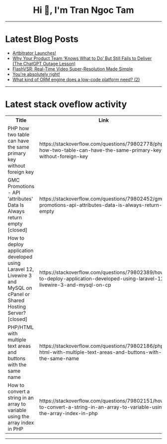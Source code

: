<h1 align="center">Hi 👋, I'm Tran Ngoc Tam</h1>

---

# Latest Blog Posts 
<!-- BLOG-POST-LIST:START -->
- [Artbitrator Launches!](https://dev.to/adzhydra/artbitrator-launches-2lk7)
- [Why Your Product Team ‘Knows What to Do’ But Still Fails to Deliver &lpar;The ChatGPT Outage Lesson&rpar;](https://dev.to/yaseen_tech/why-your-product-team-knows-what-to-do-but-still-fails-to-deliver-the-chatgpt-outage-lesson-1eha)
- [FlashVSR: Real-Time Video Super-Resolution Made Simple](https://dev.to/localfaceswap/flashvsr-real-time-video-super-resolution-made-simple-2fjc)
- [You&#39;re absolutely right!](https://dev.to/ben/youre-absolutely-right-3h9l)
- [What kind of ORM engine does a low-code platform need? &lpar;2&rpar;](https://dev.to/canonical/what-kind-of-orm-engine-does-a-low-code-platform-need-2-mfj)
<!-- BLOG-POST-LIST:END -->

---

# Latest stack oveflow activity
<table>
  <tr><th>Title</th><th>Link</th></tr>
  <!-- STACKOVERFLOW:START --><tr><td>PHP how two table can have the same primary key without foreign key</td><td>https://stackoverflow.com/questions/79802778/php-how-two-table-can-have-the-same-primary-key-without-foreign-key</td></tr><tr><td>GMC Promotions - API &#39;attributes&#39; Data Is Always return empty [closed]</td><td>https://stackoverflow.com/questions/79802452/gmc-promotions-api-attributes-data-is-always-return-empty</td></tr><tr><td>How to deploy application developed using Laravel 12, Livewire 3 and MySQL on cPanel or Shared Hosting Server? [closed]</td><td>https://stackoverflow.com/questions/79802389/how-to-deploy-application-developed-using-laravel-12-livewire-3-and-mysql-on-cp</td></tr><tr><td>PHP/HTML with multiple text areas and buttons with the same name</td><td>https://stackoverflow.com/questions/79802186/php-html-with-multiple-text-areas-and-buttons-with-the-same-name</td></tr><tr><td>How to convert a string in an array to variable using the array index in PHP</td><td>https://stackoverflow.com/questions/79802151/how-to-convert-a-string-in-an-array-to-variable-using-the-array-index-in-php</td></tr><!-- STACKOVERFLOW:END -->
</table>

---


